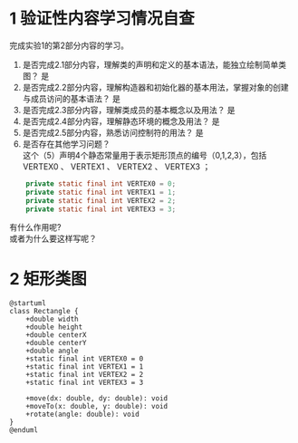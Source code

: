 
# 1 验证性内容学习情况自查

完成实验1的第2部分内容的学习。

1. 是否完成2.1部分内容，理解类的声明和定义的基本语法，能独立绘制简单类图？
是
2. 是否完成2.2部分内容，理解构造器和初始化器的基本用法，掌握对象的创建与成员访问的基本语法？
是
3. 是否完成2.3部分内容，理解类成员的基本概念以及用法？
是
4. 是否完成2.4部分内容，理解静态环境的概念及用法？
是
5. 是否完成2.5部分内容，熟悉访问控制符的用法？
是
6. 是否存在其他学习问题？  
这个（5）声明4个静态常量用于表示矩形顶点的编号（0,1,2,3），包括 VERTEX0 、 VERTEX1 、 VERTEX2 、 VERTEX3 ；
```java
    private static final int VERTEX0 = 0;
    private static final int VERTEX1 = 1;
    private static final int VERTEX2 = 2;
    private static final int VERTEX3 = 3;
```
有什么作用呢?  
或者为什么要这样写呢？

# 2 矩形类图

```plantuml
@startuml
class Rectangle {
    +double width
    +double height
    +double centerX
    +double centerY
    +double angle
    +static final int VERTEX0 = 0
    +static final int VERTEX1 = 1
    +static final int VERTEX2 = 2
    +static final int VERTEX3 = 3

    +move(dx: double, dy: double): void
    +moveTo(x: double, y: double): void
    +rotate(angle: double): void
}
@enduml
```

